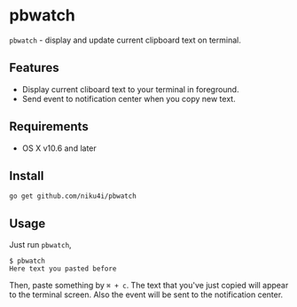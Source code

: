 # pbwatch

`pbwatch` - display and update current clipboard text on terminal.

## Features

* Display current cliboard text to your terminal in foreground.
* Send event to notification center when you copy new text.

## Requirements

* OS X v10.6 and later

## Install

    go get github.com/niku4i/pbwatch

## Usage

Just run `pbwatch`,

```
$ pbwatch
Here text you pasted before

```

Then, paste something by `⌘ + c`. The text that you've just copied will appear to the terminal screen. Also the event will be sent to the notification center.

